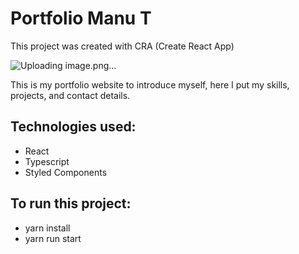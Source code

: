 # Portfolio Manu T

This project was created with CRA (Create React App)

![Uploading image.png…]()


This is my portfolio website to introduce myself, here I put my skills, projects, and contact details.

## Technologies used:
- React
- Typescript
- Styled Components

## To run this project:
- yarn install
- yarn run start
